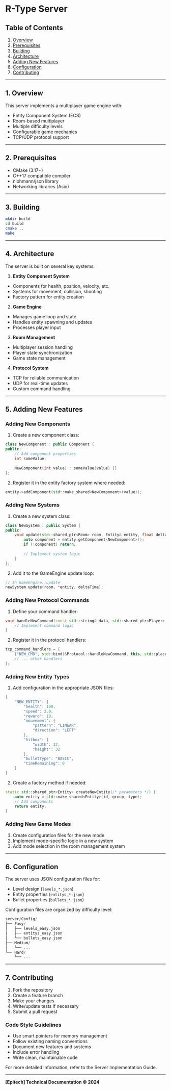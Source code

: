 # R-Type Server 

## Table of Contents

1. [Overview](#1-overview)
2. [Prerequisites](#2-prerequisites)
3. [Building](#3-building)
4. [Architecture](#4-architecture)
5. [Adding New Features](#5-adding-new-features)
6. [Configuration](#6-configuration)
7. [Contributing](#7-contributing)

---

## 1. Overview

This server implements a multiplayer game engine with:

- Entity Component System (ECS)
- Room-based multiplayer
- Multiple difficulty levels
- Configurable game mechanics
- TCP/UDP protocol support

---

## 2. Prerequisites

- CMake (3.17+)
- C++17 compatible compiler
- nlohmann/json library
- Networking libraries (Asio)

---

## 3. Building

```bash
mkdir build
cd build
cmake ..
make
```

---

## 4. Architecture

The server is built on several key systems:

1. **Entity Component System**
- Components for health, position, velocity, etc.
- Systems for movement, collision, shooting
- Factory pattern for entity creation
2. **Game Engine**
- Manages game loop and state
- Handles entity spawning and updates
- Processes player input
3. **Room Management**
- Multiplayer session handling
- Player state synchronization
- Game state management
4. **Protocol System**
- TCP for reliable communication
- UDP for real-time updates
- Custom command handling

---

## 5. Adding New Features

### Adding New Components

1. Create a new component class:
```cpp
class NewComponent : public Component {
public:
    // Add component properties
    int someValue;
    
    NewComponent(int value) : someValue(value) {}
};
```
2. Register it in the entity factory system where needed:
```cpp
entity->addComponent(std::make_shared<NewComponent>(value));
```

### Adding New Systems

1. Create a new system class:
```cpp
class NewSystem : public System {
public:
    void update(std::shared_ptr<Room> room, Entity& entity, float deltaTime) override {
        auto component = entity.getComponent<NewComponent>();
        if (!component) return;
        
        // Implement system logic
    }
};
```
2. Add it to the GameEngine update loop:
```cpp
// In GameEngine::update
newSystem.update(room, *entity, deltaTime);
```

### Adding New Protocol Commands

1. Define your command handler:
```cpp
void handleNewCommand(const std::string& data, std::shared_ptr<Player> player) {
    // Implement command logic
}
```
2. Register it in the protocol handlers:
```cpp
tcp_command_handlers = {
    {"NEW_CMD", std::bind(&Protocol::handleNewCommand, this, std::placeholders::_1, std::placeholders::_2)},
    // ... other handlers
};
```

### Adding New Entity Types

1. Add configuration in the appropriate JSON files:
```cpp
{
    "NEW_ENTITY": {
        "health": 100,
        "speed": 2.0,
        "reward": 10,
        "mouvement": {
            "pattern": "LINEAR",
            "direction": "LEFT"
        },
        "hitbox": {
            "width": 32,
            "height": 32
        },
        "bulletType": "BASIC",
        "timeRemaining": 0
    }
}
```
2. Create a factory method if needed:
```cpp
static std::shared_ptr<Entity> createNewEntity(/* parameters */) {
    auto entity = std::make_shared<Entity>(id, group, type);
    // Add components
    return entity;
}
```

### Adding New Game Modes

1. Create configuration files for the new mode
2. Implement mode-specific logic in a new system
3. Add mode selection in the room management system

---

## 6. Configuration

The server uses JSON configuration files for:

- Level design (`levels_*.json`)
- Entity properties (`entitys_*.json`)
- Bullet properties (`bullets_*.json`)

Configuration files are organized by difficulty level:
```cpp
server/Config/
├── Easy/
│   ├── levels_easy.json
│   ├── entitys_easy.json
│   └── bullets_easy.json
├── Medium/
│   └── ...
└── Hard/
    └── ...
```

---

## 7. Contributing

1. Fork the repository
2. Create a feature branch
3. Make your changes
4. Write/update tests if necessary
5. Submit a pull request

### Code Style Guidelines

- Use smart pointers for memory management
- Follow existing naming conventions
- Document new features and systems
- Include error handling
- Write clean, maintainable code

For more detailed information, refer to the Server Implementation Guide.

---

**[Epitech] Technical Documentation © 2024**
